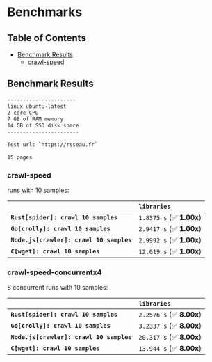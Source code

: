 # Benchmarks

## Table of Contents

- [Benchmark Results](#benchmark-results)
  - [crawl-speed](#crawl-speed)

## Benchmark Results

```sh
----------------------
linux ubuntu-latest
2-core CPU
7 GB of RAM memory
14 GB of SSD disk space
-----------------------

Test url: `https://rsseau.fr`

15 pages
```

### crawl-speed

runs with 10 samples:

|                                          | `libraries`               |
| :--------------------------------------- | :------------------------ |
| **`Rust[spider]: crawl 10 samples`**     | `1.8375 s` (✅ **1.00x**) |
| **`Go[crolly]: crawl 10 samples`**       | `2.9417 s` (✅ **1.00x**) |
| **`Node.js[crawler]: crawl 10 samples`** | `2.9992 s` (✅ **1.00x**) |
| **`C[wget]: crawl 10 samples`**          | `12.019 s` (✅ **1.00x**) |

### crawl-speed-concurrentx4

8 concurrent runs with 10 samples:

|                                          | `libraries`               |
| :--------------------------------------- | :------------------------ |
| **`Rust[spider]: crawl 10 samples`**     | `2.2576 s` (✅ **8.00x**) |
| **`Go[crolly]: crawl 10 samples`**       | `3.2337 s` (✅ **8.00x**) |
| **`Node.js[crawler]: crawl 10 samples`** | `20.317 s` (✅ **8.00x**) |
| **`C[wget]: crawl 10 samples`**          | `13.944 s` (✅ **8.00x**) |
